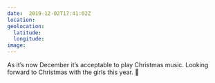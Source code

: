 ```yaml
---
date:  2019-12-02T17:41:02Z
location: 
geolocation: 
  latitude: 
  longitude: 
image: 
---
```

As it’s now December it’s acceptable to play Christmas music. Looking forward to Christmas with the girls this year. 🎄 

